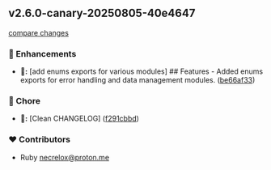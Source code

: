 
## v2.6.0-canary-20250805-40e4647

[compare changes](https://github.com/MRX-Systems/MRX-Core/compare/v2.5.1...v2.6.0-canary-20250805-40e4647)

### 🚀 Enhancements

- **🚀:** [add enums exports for various modules] ## Features - Added enums exports for error handling and data management modules. ([be66af33](https://github.com/MRX-Systems/MRX-Core/commit/be66af33))

### 🦉 Chore

- **🦉:** [Clean CHANGELOG] ([f291cbbd](https://github.com/MRX-Systems/MRX-Core/commit/f291cbbd))

### ❤️ Contributors

- Ruby <necrelox@proton.me>

